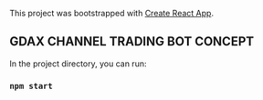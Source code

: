 This project was bootstrapped with [Create React App](https://github.com/facebook/create-react-app).

## GDAX CHANNEL TRADING BOT CONCEPT

In the project directory, you can run:

### `npm start`
